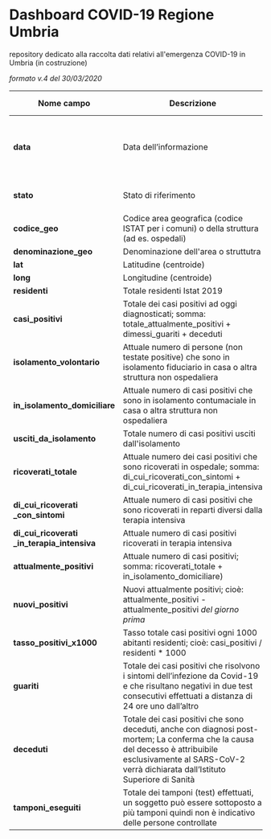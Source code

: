 # Dashboard COVID-19 Regione Umbria

repository dedicato alla raccolta dati relativi all'emergenza COVID-19 in Umbria
(in costruzione)

_formato v.4 del 30/03/2020_

| Nome campo                  | Descrizione                       | Equivalente campo nazionale                  | Formato                       | Esempio             |
|-----------------------------|-----------------------------------|----------------------------------------|-------------------------------|---------------------|
| **data**                        | Data dell’informazione            | data                                   | YYYY-MM-DD HH:MM:SS (ISO 8601) Ora italiana | 2020-03-05 12:15:45 |
| **stato**                       | Stato di riferimento              | stato                                  | XYZ (ISO 3166-1 alpha-3)      | ITA                 |
| **codice_geo**              | Codice area geografica (codice ISTAT per i comuni) o della struttura (ad es. ospedali) |         | Numero                        | 55004                  |
| **denominazione_geo**       | Denominazione dell'area o struttutra       |                                                   | Testo                         | Amelia             |
| **lat**                         | Latitudine (centroide)            | lat                               | WGS84                         | 42.6589177          |
| **long**                        | Longitudine (centroide)           | log                              | WGS84                         | 13.70439971         |
| **residenti**                 | Totale residenti Istat 2019              |                       | Numero                        | 11819                   |
| **casi_positivi**                 | Totale dei casi positivi ad oggi diagnosticati; somma: totale_attualmente_positivi + dimessi_guariti + deceduti              | totale_casi         | Numero                        | 3                   |
| **isolamento_volontario**      | Attuale numero di persone (non testate positive) che sono in isolamento fiduciario in casa o altra struttura non ospedaliera |                        | Numero                        | 3                   |
| **in_isolamento_domiciliare**      | Attuale numero di casi positivi che sono in isolamento contumaciale in casa o altra struttura non ospedaliera | isolamento_domiciliare                       | Numero                        | 3                   |
| **usciti_da_isolamento**      | Totale numero di casi positivi usciti dall'isolamento |                        | Numero                        | 3                   |
| **ricoverati_totale**        | Attuale numero dei casi positivi che sono ricoverati in ospedale; somma: di_cui_ricoverati_con_sintomi + di_cui_ricoverati_in_terapia_intensiva              | totale_ospedalizzati            | Numero                        | 3                   |
| **di_cui_ricoverati _con_sintomi**      | Attuale numero di casi positivi che sono ricoverati in reparti diversi dalla terapia intensiva | ricoverati_con_sintomi    | Numero                        | 3                   |
| **di_cui_ricoverati _in_terapia_intensiva**           | Attuale numero di casi positivi ricoverati in terapia intensiva   | terapia_intensiva                         | Numero                        | 3                   |
| **attualmente_positivi** | Attuale numero di casi positivi; somma: ricoverati_totale + in_isolamento_domiciliare)      | totale_attualmente_positivi  | Numero                        | 3                   |
| **nuovi_positivi**  | Nuovi attualmente positivi; cioè: attualmente_positivi - attualmente_positivi _del giorno prima_       | nuovi_attualmente_positivi  | Numero                        | 3                   |
| **tasso_positivi_x1000**  | Tasso totale casi positivi ogni 1000 abitanti residenti; cioè: casi_positivi / residenti * 1000       |   | Numero                        | 0,85                   |
| **guariti**             | Totale dei casi positivi che risolvono i sintomi dell’infezione da Covid-19 e che risultano negativi in due test consecutivi effettuati a distanza di 24 ore uno dall’altro           | dimessi_guariti                            | Numero                        | 3                   |
| **deceduti**                    | Totale dei casi positivi che sono deceduti, anche con diagnosi post-mortem; La conferma che la causa del decesso è attribuibile esclusivamente al SARS-CoV-2 verrà dichiarata dall’Istituto Superiore di Sanità | deceduti                                  | Numero                        | 3                   |
| **tamponi_eseguiti**                     | Totale dei tamponi (test) effettuati, un soggetto può essere sottoposto a più tamponi quindi non è indicativo delle persone controllate                    | tamponi                        | Numero                        | 3                   |
